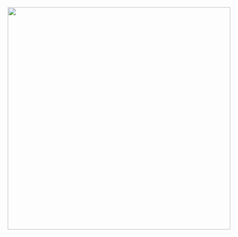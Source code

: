 <p align="center">
  <img width="500" height="500" src="https://i.ibb.co/8xdQrGm/connection-02.png">
</p>
